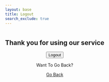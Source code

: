 ```yaml
---
layout: base 
title: Logout
search_exclude: true
---
```

<style>
.login-container {
    display: flex;
    justify-content: space-between;
}

.login-form {
    width: 45%;
}
</style>

<div class="login-container">
<div class="index">
    <div class="jumbotron jumbotron-fluid" style="text-align: center; ">
        <h2>Thank you for using our service</h2>
        <!-- Prompt user to logout with button -->
        <button id="logoutButton">Logout</button>
        <p>Want To Go Back?</p>
        <a href="javascript:history.back()">Go Back</a>
    </div>
</div>
<script>
    document.getElementById('logoutButton').addEventListener('click', function() {
        document.cookie = 'jwt=; Max-Age=0; path=/; expires=Thu, 01 Jan 1970 00:00:00 UTC';
        console.log('Logged out');
        window.location.href = "/derp/";
    });
</script>